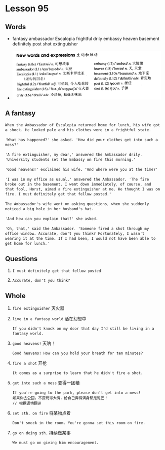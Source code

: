 # Lesson 95

## Words

- fantasy ambassador Escalopia frightful drily embassy heaven basement definitely post shot extinguisher

- ![Words](../../../Images/Part2/10/words-95.png)

## A fantasy

```
When the Ambassador of Escalopia returned home for lunch, his wife got a shock. He looked pale and his clothes were in a frightful state.

'What has happened?' she asked. 'How did your clothes get into such a mess?'

'A fire extinguisher, my dear,' answered the Ambassador drily. 'University students set the Embassy on fire this morning.'

'Good heavens!' exclaimed his wife. 'And where were you at the time?'

'I was in my office as usual,' answered the Ambassador. 'The fire broke out in the basement. I went down immediately, of course, and that fool, Horst, aimed a fire extinguisher at me. He thought I was on fire. I must definitely get that fellow posted.'

The Ambassador's wife went on asking questions, when she suddenly noticed a big hole in her husband's hat.

'And how can you explain that?' she asked.

'Oh, that,' said the Ambassador. 'Someone fired a shot through my office window. Accurate, don't you think? Fortunately, I wasn't wearing it at the time. If I had been, I would not have been able to get home for lunch.'
```

## Questions

1. `I must definitely get that fellow posted`

2. `Accurate, don't you think?`

## Whole

1. `fire extinguisher` 灭火器

2. `live in a fantasy world` 活在幻想中

   ```
   If you didn't knock on my door that day I'd still be living in a fantasy world.
   ```

3. `good heavens!` 天呐！

   ```
   Good heavens! How can you hold your breath for ten minutes?
   ```

4. `fire a shot` 开枪

   ```
   It comes as a surprise to learn that he didn't fire a shot.
   ```

5. `get into such a mess` 变得一团糟

   ```
   If you're going to the park, please don't get into a mess!
   如果你去公园，不要玩得太嗨，给自己弄得满身都是泥巴！
   // 根据语境翻译
   ```

6. `set sth. on fire` 将某物点着

   ```
   Don't smock in the room. You're gonna set this room on fire.
   ```

7. `go on doing sth.` 持续做某事

   ```
   We must go on giving him encouragement.
   ```
